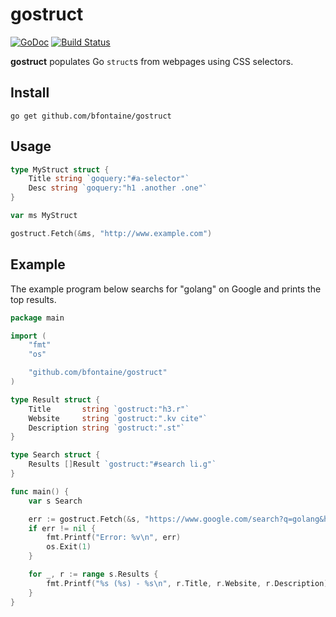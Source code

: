 # gostruct

[![GoDoc](https://godoc.org/github.com/bfontaine/gostruct?status.svg)](https://godoc.org/github.com/bfontaine/gostruct)
[![Build Status](https://travis-ci.org/bfontaine/gostruct.svg?branch=master)](https://travis-ci.org/bfontaine/gostruct)

**gostruct** populates Go `struct`s from webpages using CSS selectors.

[goquery]: https://github.com/PuerkitoBio/goquery

## Install

    go get github.com/bfontaine/gostruct

## Usage

```go
type MyStruct struct {
    Title string `goquery:"#a-selector"`
    Desc string `goquery:"h1 .another .one"`
}

var ms MyStruct

gostruct.Fetch(&ms, "http://www.example.com")
```

## Example

The example program below searchs for "golang" on Google and prints the top
results.

```go
package main

import (
    "fmt"
    "os"

    "github.com/bfontaine/gostruct"
)

type Result struct {
    Title       string `gostruct:"h3.r"`
    Website     string `gostruct:".kv cite"`
    Description string `gostruct:".st"`
}

type Search struct {
    Results []Result `gostruct:"#search li.g"`
}

func main() {
    var s Search

    err := gostruct.Fetch(&s, "https://www.google.com/search?q=golang&hl=en")
    if err != nil {
        fmt.Printf("Error: %v\n", err)
        os.Exit(1)
    }

    for _, r := range s.Results {
        fmt.Printf("%s (%s) - %s\n", r.Title, r.Website, r.Description)
    }
}
```

